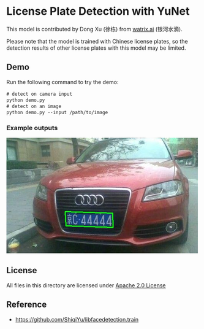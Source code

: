 # License Plate Detection with YuNet

This model is contributed by Dong Xu (徐栋) from [watrix.ai](watrix.ai) (银河水滴).

Please note that the model is trained with Chinese license plates, so the detection results of other license plates with this model may be limited.

## Demo

Run the following command to try the demo:
```shell
# detect on camera input
python demo.py
# detect on an image
python demo.py --input /path/to/image
```

### Example outputs

![lpd image1](./examples/result-4.jpg)

## License
All files in this directory are licensed under [Apache 2.0 License](./LICENSE)

## Reference

 - https://github.com/ShiqiYu/libfacedetection.train
